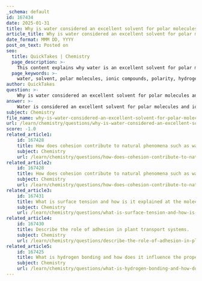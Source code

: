 ```yaml
---
_schema: default
id: 167434
date: 2025-01-31
title: Why is water considered an excellent solvent for polar molecules and ionic compounds?
article_title: Why is water considered an excellent solvent for polar molecules and ionic compounds?
date_format: MMM DD, YYYY
post_on_text: Posted on
seo:
  title: QuickTakes | Chemistry
  page_description: >-
    This content explains why water is an excellent solvent for polar molecules and ionic compounds, focusing on its polarity, hydrogen bonding capabilities, and the solvation process.
  page_keywords: >-
    water, solvent, polar molecules, ionic compounds, polarity, hydrogen bonding, solvation process, hydrophilic, hydrophobic, sodium chloride, NaCl, biological processes, chemical processes, unique properties
author: QuickTakes
question: >-
    Why is water considered an excellent solvent for polar molecules and ionic compounds?
answer: >-
    Water is considered an excellent solvent for polar molecules and ionic compounds primarily due to its unique molecular structure and properties, particularly its polarity and ability to form hydrogen bonds.\n\n### 1. Polarity of Water\nWater (H₂O) is a polar molecule, which means it has a partial negative charge on the oxygen atom and partial positive charges on the hydrogen atoms. This polarity allows water molecules to interact effectively with other polar substances and ions. \n\nWhen ionic compounds, such as sodium chloride (NaCl), are introduced to water, the positive sodium ions (Na⁺) are attracted to the partial negative charge of the oxygen atoms, while the negative chloride ions (Cl⁻) are attracted to the partial positive charges of the hydrogen atoms. This interaction helps to separate the ions from each other, facilitating their dissolution in water.\n\n### 2. Hydrogen Bonding\nThe polarity of water also enables it to form hydrogen bonds, which are weak attractions between the partially positive hydrogen atoms of one water molecule and the partially negative oxygen atoms of another. These hydrogen bonds contribute to water's unique properties, such as high surface tension and specific heat capacity, and play a crucial role in its solvent capabilities.\n\n### 3. Solvation Process\nWhen a solute (like an ionic compound) is added to water, the water molecules surround the individual ions or polar molecules. This process, known as solvation, stabilizes the ions or molecules in solution, preventing them from recombining. The ability of water to solvate ions and polar molecules effectively makes it a near-universal solvent.\n\n### 4. Hydrophilic vs. Hydrophobic\nWater's solvent capabilities are further illustrated by the distinction between hydrophilic and hydrophobic substances. Hydrophilic substances, which include ionic compounds and polar molecules, dissolve well in water due to their ability to interact favorably with water molecules. In contrast, hydrophobic substances, such as nonpolar molecules, do not dissolve in water because they lack the necessary charge interactions and tend to aggregate away from water.\n\n### Conclusion\nIn summary, water's excellent solvent properties for ionic compounds and polar molecules stem from its polarity, ability to form hydrogen bonds, and the solvation process that stabilizes dissolved ions and molecules. These characteristics make water a vital solvent in biological and chemical processes, underscoring its importance in sustaining life.
subject: Chemistry
file_name: why-is-water-considered-an-excellent-solvent-for-polar-molecules-and-ionic-compounds.md
url: /learn/chemistry/questions/why-is-water-considered-an-excellent-solvent-for-polar-molecules-and-ionic-compounds
score: -1.0
related_article1:
    id: 167428
    title: How does cohesion contribute to natural phenomena such as water transport in plants?
    subject: Chemistry
    url: /learn/chemistry/questions/how-does-cohesion-contribute-to-natural-phenomena-such-as-water-transport-in-plants
related_article2:
    id: 167428
    title: How does cohesion contribute to natural phenomena such as water transport in plants?
    subject: Chemistry
    url: /learn/chemistry/questions/how-does-cohesion-contribute-to-natural-phenomena-such-as-water-transport-in-plants
related_article3:
    id: 167431
    title: What is surface tension and how is it explained at the molecular level?
    subject: Chemistry
    url: /learn/chemistry/questions/what-is-surface-tension-and-how-is-it-explained-at-the-molecular-level
related_article4:
    id: 167430
    title: Describe the role of adhesion in plant transport systems.
    subject: Chemistry
    url: /learn/chemistry/questions/describe-the-role-of-adhesion-in-plant-transport-systems
related_article5:
    id: 167425
    title: What is hydrogen bonding and how does it influence the properties of water?
    subject: Chemistry
    url: /learn/chemistry/questions/what-is-hydrogen-bonding-and-how-does-it-influence-the-properties-of-water
---
```


&nbsp;